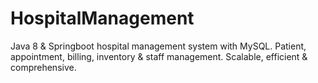 # HospitalManagement
Java 8 &amp; Springboot hospital management system with MySQL. Patient, appointment, billing, inventory &amp; staff management. Scalable, efficient &amp; comprehensive.
